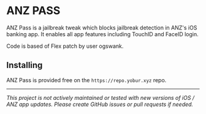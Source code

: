 # ANZ PASS
ANZ Pass is a jailbreak tweak which blocks jailbreak detection in ANZ's iOS banking app. It enables all app features including TouchID and FaceID login.

Code is based of Flex patch by user ogswank.

## Installing
ANZ Pass is provided free on the `https://repo.yobur.xyz` repo.

---
_This project is not actively maintained or tested with new versions of iOS / ANZ app updates. Please create GitHub issues or pull requests if needed._
